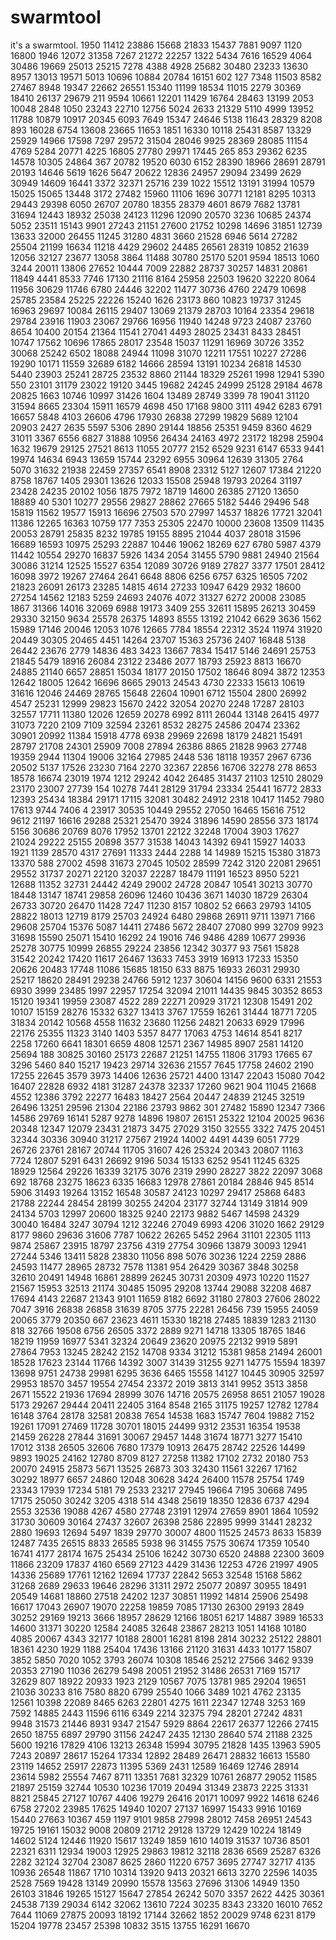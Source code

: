 # swarmtool
it's a swarmtool.
1950
11412
23886
15668
21833
15437
7881
9097
1120
16800
1946
12072
31358
7267
21272
22257
1322
5434
7616
16529
4064
30486
19669
25013
25215
7278
4388
4928
25682
30480
23233
13630
8957
13013
19571
5013
10696
10884
20784
16151
602
127
7348
11503
8582
27467
8948
19347
22662
26551
15340
11199
18534
11015
2279
30369
18410
26137
29679
211
9594
10661
12201
11429
16764
28463
13199
2053
10048
2848
1050
23243
22710
12756
5024
2633
21329
5110
4999
13952
11788
10879
10917
20345
6093
7649
15347
24646
5138
11643
28329
8208
893
16028
6754
13608
23665
11653
1851
16330
10118
25431
8587
13329
25929
14966
17598
7297
29572
31504
28046
9925
28369
28085
11154
4769
5284
20771
4225
16805
27780
29971
17445
265
853
29362
6235
14578
10305
24864
367
20782
19520
6030
6152
28390
18966
28691
28791
20193
14646
5619
1626
5647
20622
12836
24957
29094
23499
2629
30949
14609
16441
3372
32371
25716
239
1022
15512
13191
31994
10579
15025
15065
13448
3172
27482
15960
11106
1696
30771
12181
8295
10313
29443
29398
6050
26707
20780
18355
28379
4601
8679
7682
13781
31694
12443
18932
25038
24123
11296
12090
20570
3236
10685
24374
5052
23511
15143
9901
27243
21151
27600
21752
10298
14696
31851
12739
13633
32000
26455
11245
31280
4831
3660
21528
6946
5614
27282
25504
21199
16634
11218
4429
29602
24485
26561
28319
10852
21639
12056
32127
23677
13058
3864
11488
30780
25170
5201
9594
18513
1060
3244
20011
13806
27652
10444
7009
22882
28737
30257
14831
20861
11849
4441
8533
7746
17130
21116
8164
25958
22503
19620
32220
8064
11956
30629
11746
6780
24446
32202
11477
30736
4760
22479
10698
25785
23584
25225
22226
15240
1626
23173
860
10823
19737
31245
16963
29697
10084
26115
29407
13069
21379
28703
10164
23354
29618
29784
23916
11903
23067
29766
16956
11940
14248
9723
24087
23760
8654
10400
20154
21364
11541
27041
4493
28025
23431
8433
28451
10747
17562
10696
17865
28017
23548
15037
11291
16969
30726
3352
30068
25242
6502
18088
24944
11098
31070
12211
17551
10227
27286
19290
10171
11559
32689
6182
14666
28594
13191
10234
26818
14530
5440
23903
25241
28725
23532
8860
21144
18329
25261
1998
12941
5390
550
23101
31179
23022
19120
3445
19682
24245
24999
25128
29184
4678
20825
1663
10746
10997
31426
1604
13489
28749
3399
78
19041
31120
31594
8665
23304
15911
16579
4698
450
17168
9800
3111
4942
6283
6791
16657
5848
4103
26606
4796
17930
26838
27299
19829
5689
12104
20903
2427
2635
5597
5306
2890
29144
18856
25351
9459
8360
4629
31011
3367
6556
6827
31888
10956
26434
24163
4972
23172
18298
25904
1632
19679
29125
27521
8613
11055
20777
2152
6529
9231
6147
6533
9441
19974
14634
6943
13659
15744
23292
6955
30964
12639
31305
2764
5070
31632
21938
22459
27357
6541
8908
23312
5127
12607
17384
21220
8758
18767
1405
29301
13626
12033
15508
25948
19793
20264
31197
23428
24235
20102
1056
1875
7972
18719
14600
26385
27120
13650
18889
40
5301
10277
29556
29827
28862
27665
5182
5446
29496
548
15819
11562
19577
15913
16696
27503
570
27997
14537
18826
17721
32041
11386
12265
16363
10759
177
7353
25305
22470
10000
23608
13509
11435
20053
28791
25835
8232
19785
19155
8895
21044
4037
28018
31596
16689
16593
10975
25293
22887
10446
19062
18269
627
6780
5987
4379
11442
10554
29270
16837
5926
1434
2054
31455
5790
9881
24940
21564
30086
31214
12525
15527
6354
12089
30726
9189
27827
3377
17501
28412
16098
3972
19267
27464
2641
6648
8806
6256
6757
6325
16505
7202
21823
26091
26173
23285
14815
4614
27233
10947
6429
2932
18600
27254
14562
12183
5259
24693
24076
4072
31327
6272
20008
23085
1867
31366
14016
32069
6988
19173
3409
255
32611
15895
26213
30459
29330
32150
9634
25578
26375
14893
8555
13192
21042
6629
3636
1562
15989
17146
20046
12053
1076
12665
7784
18554
22312
3524
11974
31920
20449
30305
20465
4451
14264
23707
15363
25736
2407
16848
5138
26442
23676
2779
14836
483
3423
13667
7834
15417
5146
24691
25753
21845
5479
18916
26084
23122
23486
2077
18793
25923
8813
16670
24885
21140
6657
28851
15034
18177
20150
17502
18646
8094
3872
12353
12642
18005
12642
16696
8665
29013
24543
4730
22333
15613
10619
31616
12046
24469
28765
15648
22604
10901
6712
15504
2800
26992
4547
25231
12999
29823
15670
2422
32054
20270
2248
17287
28103
32557
17711
11380
12026
12659
20278
6992
8111
26044
13148
26415
4977
31073
7220
2109
7109
32594
23261
8532
28275
24586
20474
23362
30901
20992
11384
15918
4778
6938
29969
22698
18179
24821
15491
28797
21708
24301
25909
7008
27894
26386
8865
21828
9963
27748
19359
2944
11304
19006
32164
27985
2448
536
18118
19357
2967
6736
20502
5137
17526
23230
7164
2270
32367
22856
16706
32278
278
8653
18578
16674
23019
1974
1212
29242
4042
26485
31437
21103
12510
28029
23170
23007
27739
154
10278
7441
28129
31794
23334
25441
16772
2833
12393
25434
18384
29171
17115
32081
30482
24912
2318
10417
11452
7980
17613
9744
7406
4
23917
30535
10449
29552
27050
16465
15616
7512
9612
21197
16616
29288
25321
25470
3924
31896
14590
28556
373
18174
5156
30686
20769
8076
17952
13701
22122
32248
17004
3903
17627
21024
29222
25155
20898
3577
31538
14043
14392
6941
15927
14033
1921
1139
28570
4317
27691
11333
2444
2288
14
14989
15215
15380
31873
13370
588
27002
4598
31673
27045
10502
28599
7242
3120
22081
29651
29552
31737
20271
22120
32037
22287
18479
11191
16523
8950
5221
12688
11352
32731
24442
4249
29002
24728
20847
10541
30213
30770
18448
13147
18741
29858
26096
12460
10436
3671
14030
18729
26304
26733
30720
26470
11428
7247
11230
8157
10802
52
6663
29793
14105
28822
18013
12719
8179
25703
24924
6480
29868
26911
9711
13971
7166
29608
25704
15376
5087
14411
27486
5672
28407
27080
999
32709
9923
31698
15590
25071
15410
16292
24
19016
746
9486
4289
10677
29936
25278
30775
10999
26855
29224
23856
12342
30377
93
7561
15828
31542
20242
17420
11617
26467
13633
7453
3919
16913
17233
15350
20626
20483
17748
11086
15685
18150
633
8875
16933
26031
29930
25217
18620
28491
29238
24766
5912
1237
30604
14156
9600
6331
21553
6930
3999
23485
1997
22957
17254
32094
21011
14435
9845
30352
8653
15120
19341
19959
23087
4522
289
22271
20929
31721
12308
15491
202
10107
15159
28276
15332
6327
13413
3767
17559
16261
31444
18771
7205
31834
20142
10568
4558
11632
23680
11256
24821
20633
6929
17996
22176
25355
11323
3140
1403
5357
8477
17063
4753
14614
8541
8217
2258
17260
6641
18301
6659
4808
12571
2367
14985
8907
2581
14120
25694
188
30825
30160
25173
22687
21251
14755
11806
31793
17665
67
3296
5460
840
15217
19423
29714
32636
21557
7645
17758
24602
2190
17255
22645
3579
3973
14406
12636
25721
4400
13147
22043
15080
7042
16407
22828
6932
4181
31287
24378
32337
17260
9621
904
11045
21668
4552
12386
3792
22277
16483
18427
2564
20447
24839
21245
32519
26496
13251
29596
21304
22186
23793
9862
301
27482
15890
12347
7366
14586
29769
16141
5287
9278
14896
19807
26151
25322
12104
20025
9636
20348
12347
12079
23431
21873
3475
27029
3150
32555
3322
7475
20451
32344
30336
30940
31217
27567
21924
14002
4491
4439
6051
7729
26726
23761
28167
20744
11705
31607
426
25324
20343
20807
11163
7724
12807
5291
6431
26692
9196
5034
15133
6252
9541
11245
6325
18929
12564
29226
16339
32175
3076
2319
2990
28227
3822
22097
3068
692
18768
23275
18623
6335
16683
12978
27861
20184
28846
945
8514
5906
31493
19264
13152
16548
30587
24123
10297
29417
25868
6483
21788
22244
28454
28199
30255
24204
23177
32744
13149
31814
909
24134
5703
12997
20600
18325
9240
22173
9882
5467
14598
24329
30040
16484
3247
30794
1212
32246
27049
6993
4206
31020
1662
29129
8177
9860
29636
31606
7787
10622
26265
5452
2964
31101
22305
1113
9874
25867
23915
18797
23756
4319
27754
30966
13879
30093
12941
27244
5346
13411
5828
23830
11056
898
5076
30236
1224
2259
2886
24593
11477
28965
28732
7578
11381
954
26429
30367
3848
30258
32610
20491
14948
16861
28899
26245
30731
20309
4973
10220
11527
21567
15953
32513
21174
30485
15095
29208
13744
29088
32208
4687
17694
4143
22687
21343
9101
11659
8182
6692
31180
27803
27606
28022
7047
3916
26838
26858
31639
8705
3775
22281
26456
739
15955
24059
20065
3779
20350
667
23623
4611
15330
18218
27485
18839
1283
21130
818
32766
19508
6756
26505
3372
2889
9271
14718
13305
18765
1846
18219
11959
16977
5341
32324
20649
23620
20975
22132
9919
5891
27864
7953
13245
28242
2152
14708
9334
31212
15381
9858
21494
26001
18528
17623
23144
11766
14392
3007
31439
31255
9271
14775
15594
18397
13698
9751
24738
29981
6295
3636
6465
15558
14127
10445
30905
32597
29953
18570
3457
19554
27454
23372
2019
3813
3141
9952
3513
3858
2671
15522
21936
17694
28999
3076
14716
20575
26958
8651
21057
19028
5173
29267
29444
20411
22405
3164
8548
2165
31175
19257
12782
12784
16148
3764
28178
32581
20838
7654
14538
1683
15747
7604
19882
7152
19261
17091
27469
11728
30701
18015
24499
9312
23531
16354
19538
21459
26228
27844
31691
30067
29457
1448
31674
18771
3277
15410
17012
3138
26505
32606
7680
17379
10913
26475
28742
22526
14499
9893
19025
24162
12780
8709
8127
27258
11382
17102
2732
20180
753
20070
24915
25873
5671
13525
26873
303
32430
11561
32267
17162
30292
18977
6657
24860
12048
30628
3424
26400
11578
25754
1749
23343
17939
17234
5181
79
2533
23217
27945
19664
7195
30668
7495
17175
25050
30242
3205
4318
514
4348
25619
18350
12836
6737
4294
2553
32536
19088
4267
4580
27748
23191
12974
27659
8901
1864
10592
31730
30609
30164
27437
32607
26398
2586
22895
9999
31441
28232
2880
19693
12694
5497
1839
29770
30007
4800
11525
24573
8633
15839
12487
7435
26515
8833
26585
5938
96
31455
7575
30674
17359
10540
16741
4177
28174
1675
25434
25106
16242
30730
6520
24888
22300
3609
11866
23209
17837
4160
6569
27123
4429
31436
12253
4726
21997
4905
14336
25689
17761
12162
12694
17737
22842
5653
32548
15168
5862
31268
2689
29633
19646
28296
31311
2972
25077
20897
30955
18491
20549
14681
18860
27518
24202
1237
30851
11992
14814
25906
25498
16617
17043
26907
19070
22258
19859
7085
17130
26300
29193
2849
30252
29169
19213
3666
18957
28629
12166
18051
6217
14887
3989
16533
14600
31371
30220
12584
24085
32648
23867
28213
1051
14168
10180
4085
20067
4343
32177
10188
28001
16281
8198
2814
30232
25122
28801
18361
4230
1929
1188
25404
17436
13166
21120
31631
4433
10177
15807
3852
5850
7020
1052
3793
26074
10308
18546
25212
27566
3462
9339
20353
27190
11036
26279
5498
20051
21952
31486
26531
7169
15717
32629
807
18922
20933
1923
2129
10567
7075
13781
985
29204
19651
21036
30233
816
7580
8820
6799
25540
1066
3489
1021
4762
23135
12561
10398
22089
8465
6263
22801
4275
1611
22347
12748
3253
169
7592
14885
2443
11596
6116
6349
2214
32375
794
28201
27242
4831
9948
31573
21446
8931
9347
21547
5929
8864
22617
26377
12266
27415
2650
18755
6897
29790
31156
24247
2435
12130
28640
574
21188
2325
5600
19216
17829
4106
13213
26348
15994
30795
21828
1435
13963
5905
7243
20897
28617
15264
17334
12892
28489
26471
28832
16613
15580
23119
14652
25917
22873
11395
5369
2431
12589
16469
12746
28914
23614
5982
25554
7467
8711
13351
7681
32329
10761
26877
29052
11585
21897
25159
32744
10530
10236
17019
20494
31349
23873
2225
31331
8821
25845
27127
10767
4406
19279
26416
20171
10097
9922
14618
6246
6758
27202
23985
17625
14940
10207
27137
16997
15433
9916
10169
15440
27663
10367
459
1197
9101
9858
27998
28012
7458
26951
24543
19725
19161
15032
9008
20809
21712
29128
13729
12429
10224
18149
14602
5124
12446
11920
15617
13249
1859
1610
14019
31537
10736
8501
22321
6311
12934
19003
12925
29863
19812
32118
2836
6569
25287
6326
2282
32124
32704
23087
8625
2860
11220
6757
3695
27747
32717
4135
10936
26548
11867
1710
10314
13920
9413
20321
6613
3270
22596
14035
2528
7569
19428
13149
20990
15578
13563
27696
31306
14949
1350
26103
31846
19265
15127
15647
27854
26242
5070
3357
2622
4425
30361
24538
7139
29034
6142
32062
13610
7224
30235
8343
23320
16010
7652
7644
11069
27875
20093
18192
17144
32662
1852
20029
9748
6231
8179
15204
19778
23457
25398
10832
3515
13755
16291
16670

